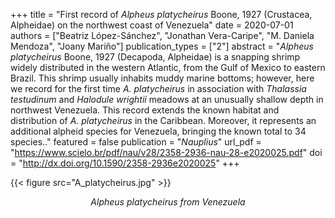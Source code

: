 +++
title = "First record of *Alpheus platycheirus* Boone, 1927 (Crustacea, Alpheidae) on the northwest coast of Venezuela"
date = 2020-07-01 
authors = ["Beatriz López-Sánchez", "Jonathan Vera-Caripe", "M. Daniela Mendoza", "Joany Mariño"]
publication_types = ["2"]
abstract = "*Alpheus platycheirus* Boone, 1927 (Decapoda, Alpheidae) is a snapping shrimp widely distributed in the western Atlantic, from the Gulf of Mexico to eastern Brazil. This shrimp usually inhabits muddy marine bottoms; however, here we record for the first time *A. platycheirus* in association with *Thalassia testudinum* and *Halodule wrightii* meadows at an unusually shallow depth in northwest Venezuela. This record extends the known habitat and distribution of *A. platycheirus* in the Caribbean. Moreover, it represents an additional alpheid species for Venezuela, bringing the known total to 34 species.."
featured = false
publication = "*Nauplius*"
url_pdf = "https://www.scielo.br/pdf/nau/v28/2358-2936-nau-28-e2020025.pdf"
doi = "http://dx.doi.org/10.1590/2358-2936e2020025"
+++

{{< figure src="A_platycheirus.jpg" >}}

<p style="text-align: center;"> 
  <i>Alpheus platycheirus<i> from Venezuela  
</p>
